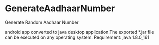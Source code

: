# GenerateAadhaarNumber
Generate Random Aadhaar Number

android app converted to java desktop application.The exported *.jar file can be executed on any operating system.
Requirement: java 1.8.0_161
